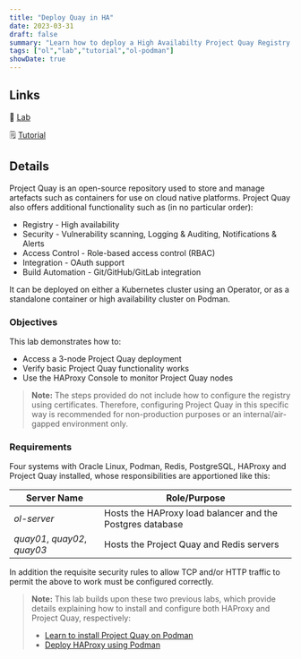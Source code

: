 ```yaml
---
title: "Deploy Quay in HA"
date: 2023-03-31
draft: false
summary: "Learn how to deploy a High Availabilty Project Quay Registry Configuration on Podman."
tags: ["ol","lab","tutorial","ol-podman"]
showDate: true
---
```


## Links

:crescent_moon: [Lab](https://luna.oracle.com/lab/a63c2548-c459-457f-b3d1-123c99d90d89)

:spiral_notepad: [Tutorial](https://docs.oracle.com/en/learn/podman-ha-quay)

## Details

Project Quay is an open-source repository used to store and manage artefacts such as containers for use on cloud native platforms.  Project Quay also offers additional functionality such as (in no particular order):

  - Registry - High availability
  - Security - Vulnerability scanning, Logging & Auditing, Notifications & Alerts
  - Access Control - Role-based access control (RBAC)
  - Integration - OAuth support
  - Build Automation - Git/GitHub/GitLab integration

It can be deployed on either a Kubernetes cluster using an Operator, or as a standalone container or high availability cluster on Podman.

### Objectives

This lab demonstrates how to:

 - Access a 3-node Project Quay deployment
 - Verify basic Project Quay functionality works
 - Use the HAProxy Console to monitor Project Quay nodes

  > **Note:** The steps provided do not include how to configure the registry using certificates.  Therefore, configuring Project Quay in this specific way is recommended for non-production purposes or an internal/air-gapped environment only.

### Requirements

Four systems with Oracle Linux, Podman, Redis, PostgreSQL, HAProxy and Project Quay installed, whose responsibilities are apportioned like this:

   | Server Name | Role/Purpose                                                        |
   | ----------- | ------------------------------------------------------------------- |
   | _ol-server_ | Hosts the HAProxy load balancer and the Postgres database           |
   | _quay01_, _quay02_, _quay03_ | Hosts the Project Quay and Redis servers |

In addition the requisite security rules to allow TCP and/or HTTP traffic to permit the above to work must be configured correctly.<br>

> **Note:** This lab builds upon these two previous labs, which provide details explaining how to install and configure both HAProxy and Project Quay, respectively:
>
>   - [Learn to install Project Quay on Podman](https://luna.oracle.com/lab/e3f488a9-20a8-49d8-ae08-818f8730568c)
>   - [Deploy HAProxy using Podman](https://luna.oracle.com/lab/a9eb9ff9-b56d-4ddc-9283-b72467d78128)
>

